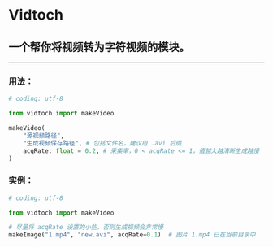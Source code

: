 # Vidtoch

## 一个帮你将视频转为字符视频的模块。

------

### 用法：

```python
# coding: utf-8

from vidtoch import makeVideo

makeVideo(
    "源视频路径",
    "生成视频保存路径", # 包括文件名，建议用 .avi 后缀
    acqRate: float = 0.2, # 采集率，0 < acqRate <= 1，值越大越清晰生成越慢
)
```

### 实例：
```python
# coding: utf-8

from vidtoch import makeVideo

# 尽量将 acqRate 设置的小些，否则生成视频会非常慢
makeImage("1.mp4", "new.avi", acqRate=0.1)  # 图片 1.mp4 已在当前目录中

```
